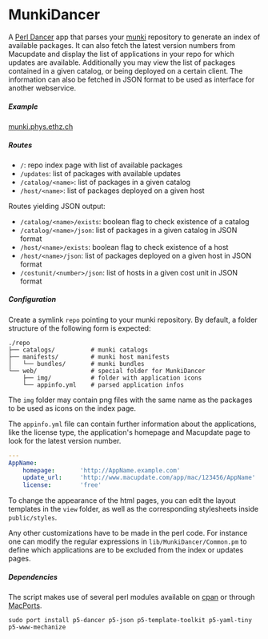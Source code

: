   MunkiDancer
===============

A [Perl Dancer](http://www.perldancer.org) app that parses your [munki](http://code.google.com/p/munki) repository to generate an index of available packages. It can also fetch the latest version numbers from Macupdate and display the list of applications in your repo for which updates are available. Additionally you may view the list of packages contained in a given catalog, or being deployed on a certain client. The information can also be fetched in JSON format to be used as interface for another webservice.

##### Example
[munki.phys.ethz.ch](http://munki.phys.ethz.ch)

##### Routes
* `/`: repo index page with list of available packages
* `/updates`: list of packages with available updates
* `/catalog/<name>`: list of packages in a given catalog
* `/host/<name>`: list of packages deployed on a given host

Routes yielding JSON output:

* `/catalog/<name>/exists`: boolean flag to check existence of a catalog
* `/catalog/<name>/json`: list of packages in a given catalog in JSON format
* `/host/<name>/exists`: boolean flag to check existence of a host
* `/host/<name>/json`: list of packages deployed on a given host in JSON format
* `/costunit/<number>/json`: list of hosts in a given cost unit in JSON format

##### Configuration
Create a symlink `repo` pointing to your munki repository. By default, a folder structure of the following form is expected:

    ./repo
    ├── catalogs/          # munki catalogs
    ├── manifests/         # munki host manifests
    │   └── bundles/       # munki bundles
    └── web/               # special folder for MunkiDancer
        ├── img/           # folder with application icons
        └── appinfo.yml    # parsed application infos

The `img` folder may contain png files with the same name as the packages to be used as icons on the index page.

The `appinfo.yml` file can contain further information about the applications, like the license type, the application's homepage and Macupdate page to look for the latest version number.

```yaml
---
AppName:
    homepage:       'http://AppName.example.com'
    update_url:     'http://www.macupdate.com/app/mac/123456/AppName'
    license:        'free'
```

To change the appearance of the html pages, you can edit the layout templates in the `view` folder, as well as the corresponding stylesheets inside `public/styles`.

Any other customizations have to be made in the perl code. For instance one can modify the regular expressions in `lib/MunkiDancer/Common.pm` to define which applications are to be excluded from the index or updates pages.


##### Dependencies
The script makes use of several perl modules available on [cpan](http://www.cpan.org) or through [MacPorts](www.macports.org).

```
sudo port install p5-dancer p5-json p5-template-toolkit p5-yaml-tiny p5-www-mechanize
```
